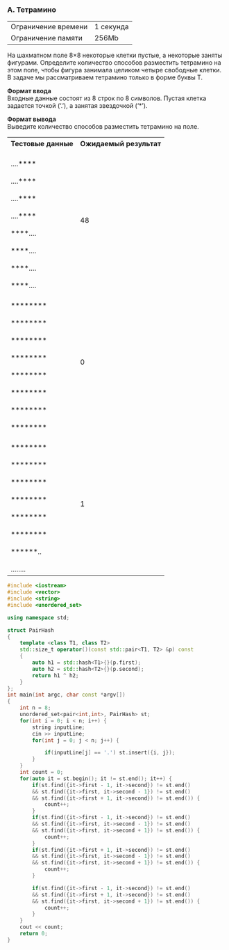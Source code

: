 ### A. Тетрамино

<table>
 <tr>
    <td>Ограничение времени</td>
    <td>1 секунда</td>
 </tr>
 <tr>
    <td>Ограничение памяти</td>
    <td>256Mb</td>
 </tr>
</table>  

На шахматном поле 8×8 некоторые клетки пустые, а некоторые заняты фигурами. Определите количество способов разместить тетрамино на этом поле, чтобы фигура занимала целиком четыре свободные клетки. В задаче мы рассматриваем тетрамино только в форме буквы Т.

**Формат ввода**  
Входные данные состоят из 8 строк по 8 символов. Пустая клетка задается точкой (‘.’), а занятая звездочкой (‘*’).

**Формат вывода**  
Выведите количество способов разместить тетрамино на поле.

<table>
 <tr>
    <th>Тестовые данные</th>
    <th>Ожидаемый результат</th>
 </tr>
 <tr>
    <td>
    <br>....****</br>
    <br>....****</br>
    <br>....****</br>
    <br>....****</br>
    <br>****....</br>
    <br>****....</br>
    <br>****....</br>
    <br>****....</br>
    </td>
    <td>48</td>
 </tr>
  <tr>
<td>
    <br>********</br>
<br>********</br>
<br>********</br>
<br>********</br>
<br>********</br>
<br>********</br>
<br>********</br>
<br>********</br>

  </td>
  <td>0</td>
  </tr>
  <tr>
    <td>
      <br>********</br>
<br>********</br>
<br>********</br>
<br>********</br>
<br>********</br>
<br>********</br>
<br>******..</br>
<br>........</br>
    </td>
    <td>
      1
    </td>
  </tr>
  
</table>  

```c++
#include <iostream>
#include <vector>
#include <string>
#include <unordered_set>

using namespace std;

struct PairHash
{
    template <class T1, class T2>
    std::size_t operator()(const std::pair<T1, T2> &p) const
    {
        auto h1 = std::hash<T1>{}(p.first);
        auto h2 = std::hash<T2>{}(p.second);
        return h1 ^ h2;
    }
};
int main(int argc, char const *argv[])
{
    int n = 8;
    unordered_set<pair<int,int>, PairHash> st;
    for(int i = 0; i < n; i++) {
        string inputLine;
        cin >> inputLine;
        for(int j = 0; j < n; j++) {

            if(inputLine[j] == '.') st.insert({i, j});
        }
    }
    int count = 0;
    for(auto it = st.begin(); it != st.end(); it++) {
        if(st.find({it->first - 1, it->second}) != st.end() 
        && st.find({it->first, it->second - 1}) != st.end()
        && st.find({it->first + 1, it->second}) != st.end()) {
            count++;
        }
        if(st.find({it->first - 1, it->second}) != st.end() 
        && st.find({it->first, it->second - 1}) != st.end()
        && st.find({it->first, it->second + 1}) != st.end()) {
            count++;
        }
        if(st.find({it->first + 1, it->second}) != st.end() 
        && st.find({it->first, it->second - 1}) != st.end()
        && st.find({it->first, it->second + 1}) != st.end()) {
            count++;
        }

        if(st.find({it->first - 1, it->second}) != st.end() 
        && st.find({it->first + 1, it->second}) != st.end()
        && st.find({it->first, it->second + 1}) != st.end()) {
            count++;
        }
    }
    cout << count;
    return 0;
}
```
